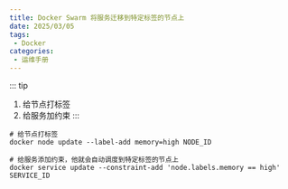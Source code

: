 ```yaml
---
title: Docker Swarm 将服务迁移到特定标签的节点上
date: 2025/03/05
tags:
 - Docker
categories:
 - 运维手册
---
```


::: tip 
1. 给节点打标签
2. 给服务加约束
:::

```shell
# 给节点打标签
docker node update --label-add memory=high NODE_ID

# 给服务添加约束，他就会自动调度到特定标签的节点上
docker service update --constraint-add 'node.labels.memory == high' SERVICE_ID
```
